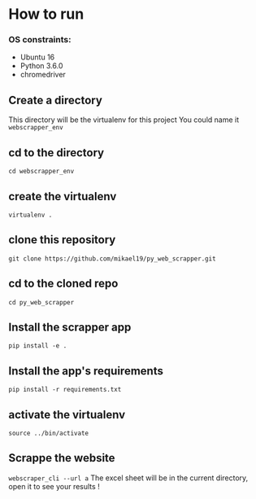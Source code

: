 # How to run

### OS constraints:
- Ubuntu 16
- Python 3.6.0 
- chromedriver

## Create a directory
This directory will be the virtualenv for this project
You could name it `webscrapper_env`

## cd to the directory
`cd webscrapper_env`

## create the virtualenv
`virtualenv .`

## clone this repository
`git clone https://github.com/mikael19/py_web_scrapper.git`

## cd to the cloned repo
`cd py_web_scrapper`

## Install the scrapper app
`pip install -e .`

## Install the app's requirements
`pip install -r requirements.txt`

## activate the virtualenv 
`source ../bin/activate`

## Scrappe the website
`webscraper_cli --url a`
The excel sheet will be in the current directory, open it to see your results !


